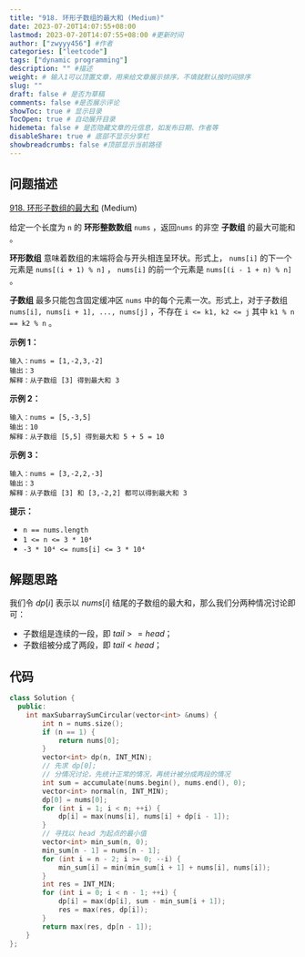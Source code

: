 ```yaml
---
title: "918. 环形子数组的最大和 (Medium)"
date: 2023-07-20T14:07:55+08:00
lastmod: 2023-07-20T14:07:55+08:00 #更新时间
author: ["zwyyy456"] #作者
categories: ["leetcode"]
tags: ["dynamic programming"]
description: "" #描述
weight: # 输入1可以顶置文章，用来给文章展示排序，不填就默认按时间排序
slug: ""
draft: false # 是否为草稿
comments: false #是否展示评论
showToc: true # 显示目录
TocOpen: true # 自动展开目录
hidemeta: false # 是否隐藏文章的元信息，如发布日期、作者等
disableShare: true # 底部不显示分享栏
showbreadcrumbs: false #顶部显示当前路径
---
```

## 问题描述

[918. 环形子数组的最大和][link] (Medium)

[link]: https://leetcode.cn/problems/maximum-sum-circular-subarray/

给定一个长度为 `n` 的 **环形整数数组** `nums` ，返回`nums` 的非空 **子数组** 的最大可能和 。

**环形数组** 意味着数组的末端将会与开头相连呈环状。形式上， `nums[i]` 的下一个元素是 `nums[(i + 1) %
n]` ， `nums[i]` 的前一个元素是 `nums[(i - 1 + n) % n]` 。

**子数组** 最多只能包含固定缓冲区 `nums` 中的每个元素一次。形式上，对于子数组 `nums[i], nums[i + 1],
..., nums[j]` ，不存在 `i <= k1, k2 <= j` 其中 `k1 % n == k2 % n` 。

**示例 1：**

```
输入：nums = [1,-2,3,-2]
输出：3
解释：从子数组 [3] 得到最大和 3

```

**示例 2：**

```
输入：nums = [5,-3,5]
输出：10
解释：从子数组 [5,5] 得到最大和 5 + 5 = 10

```

**示例 3：**

```
输入：nums = [3,-2,2,-3]
输出：3
解释：从子数组 [3] 和 [3,-2,2] 都可以得到最大和 3

```

**提示：**

- `n == nums.length`
- `1 <= n <= 3 * 10⁴`
- `-3 * 10⁴ <= nums[i] <= 3 * 10⁴` 

## 解题思路

我们令 $dp[i]$ 表示以 $nums[i]$ 结尾的子数组的最大和，那么我们分两种情况讨论即可：

- 子数组是连续的一段，即 $tail >= head$；
- 子数组被分成了两段，即 $tail < head$；

## 代码

```cpp
class Solution {
  public:
    int maxSubarraySumCircular(vector<int> &nums) {
        int n = nums.size();
        if (n == 1) {
            return nums[0];
        }
        vector<int> dp(n, INT_MIN);
        // 先求 dp[0];
        // 分情况讨论，先统计正常的情况，再统计被分成两段的情况
        int sum = accumulate(nums.begin(), nums.end(), 0);
        vector<int> normal(n, INT_MIN);
        dp[0] = nums[0];
        for (int i = 1; i < n; ++i) {
            dp[i] = max(nums[i], nums[i] + dp[i - 1]);
        }
        // 寻找以 head 为起点的最小值
        vector<int> min_sum(n, 0);
        min_sum[n - 1] = nums[n - 1];
        for (int i = n - 2; i >= 0; --i) {
            min_sum[i] = min(min_sum[i + 1] + nums[i], nums[i]);
        }
        int res = INT_MIN;
        for (int i = 0; i < n - 1; ++i) {
            dp[i] = max(dp[i], sum - min_sum[i + 1]);
            res = max(res, dp[i]);
        }
        return max(res, dp[n - 1]);
    }
};
```
